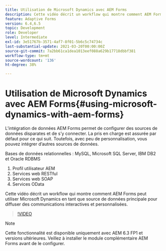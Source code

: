 ```yaml
---
title: Utilisation de Microsoft Dynamics avec AEM Forms
description: Cette vidéo décrit un workflow qui montre comment AEM Forms peut utiliser Microsoft Dynamics en tant que source de données principale pour diffuser des communications interactives et personnalisées.
feature: Adaptive Forms
version: 6.4,6.5
topic: Development
role: Developer
level: Intermediate
exl-id: 3e51767b-3571-4af7-8f01-5b6c5c74734c
last-substantial-update: 2021-03-20T00:00:00Z
source-git-commit: 7a2bb61ca1dea1013eef088a629b17718dbbf381
workflow-type: tm+mt
source-wordcount: '136'
ht-degree: 38%

---
```


# Utilisation de Microsoft Dynamics avec AEM Forms{#using-microsoft-dynamics-with-aem-forms}

L’intégration de données AEM Forms permet de configurer des sources de données disparates et de s’y connecter. La pris en charge est assurée par défaut pour ce qui suit. Toutefois, avec peu de personnalisation, vous pouvez intégrer d’autres sources de données.

Bases de données relationnelles : MySQL, Microsoft SQL Server, IBM DB2 et Oracle RDBMS
1. Profil utilisateur AEM
1. Services web RESTful
1. Services web SOAP
1. Services OData 

Cette vidéo décrit un workflow qui montre comment AEM Forms peut utiliser Microsoft Dynamics en tant que source de données principale pour diffuser des communications interactives et personnalisées.

>[!VIDEO](https://video.tv.adobe.com/v/20971?quality=9&learn=on)

>[!NOTE]
>
>Cette fonctionnalité est disponible uniquement avec AEM 6.3 FP1 et versions ultérieures. Veillez à installer le module complémentaire AEM Forms avant de le configurer.
